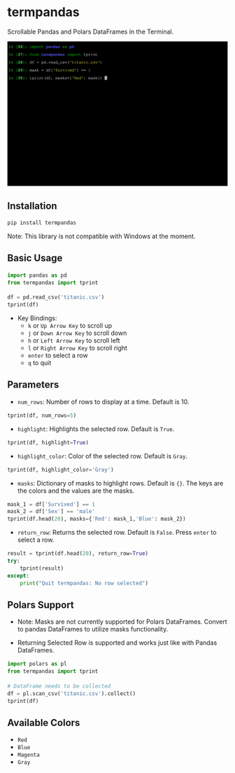 # termpandas
Scrollable Pandas and Polars DataFrames in the Terminal.

![tprint_demo.gif](https://raw.githubusercontent.com/juan-esteban-berger/termpandas/main/tprint_demo.gif)

## Installation

```bash
pip install termpandas
```

Note: This library is not compatible with Windows at the moment.

## Basic Usage

```python
import pandas as pd
from termpandas import tprint

df = pd.read_csv('titanic.csv')
tprint(df)
```

- Key Bindings:
    - `k` or `Up Arrow Key` to scroll up
    - `j` or `Down Arrow Key` to scroll down
    - `h` or `Left Arrow Key` to scroll left
    - `l` or `Right Arrow Key` to scroll right
    - `enter` to select a row
    - `q` to quit

## Parameters

- `num_rows`: Number of rows to display at a time. Default is 10.
```python
tprint(df, num_rows=5)
```

- `highlight`: Highlights the selected row. Default is `True`.
```python
tprint(df, highlight=True)
```

- `highlight_color`: Color of the selected row. Default is `Gray`.
```python
tprint(df, highlight_color='Gray')
```

- `masks`: Dictionary of masks to highlight rows. Default is `{}`. The keys are the colors and the values are the masks.
```python
mask_1 = df['Survived'] == 1
mask_2 = df['Sex'] == 'male'
tprint(df.head(20), masks={'Red': mask_1,'Blue': mask_2})
```

- `return_row`: Returns the selected row. Default is `False`. Press `enter` to select a row.
```python
result = tprint(df.head(20), return_row=True)
try:
    tprint(result)
except:
    print("Quit termpandas: No row selected")
```

## Polars Support

- Note: Masks are not currently supported for Polars DataFrames. Convert to pandas DataFrames to utilize masks functionality.

- Returning Selected Row is supported and works just like with Pandas DataFrames.

```python
import polars as pl
from termpandas import tprint

# DataFrame needs to be collected
df = pl.scan_csv('titanic.csv').collect()
tprint(df)
```

## Available Colors

- `Red`
- `Blue`
- `Magenta`
- `Gray`
